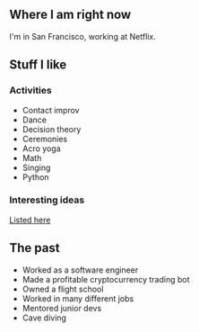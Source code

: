 ## Where I am right now
I'm in San Francisco, working at Netflix.

## Stuff I like
### Activities
* Contact improv
* Dance
* Decision theory
* Ceremonies
* Acro yoga
* Math
* Singing
* Python

### Interesting ideas
[Listed here](/ideas)
 
## The past
 * Worked as a software engineer
 * Made a profitable cryptocurrency trading bot
 * Owned a flight school
 * Worked in many different jobs
 * Mentored junior devs
 * Cave diving

